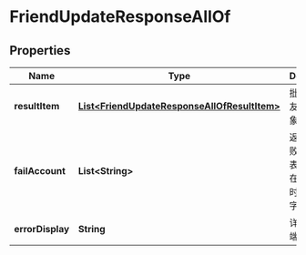 

# FriendUpdateResponseAllOf


## Properties

| Name | Type | Description | Notes |
|------------ | ------------- | ------------- | -------------|
|**resultItem** | [**List&lt;FriendUpdateResponseAllOfResultItem&gt;**](FriendUpdateResponseAllOfResultItem.md) | 批量更新好友的结果对象数组 |  [optional] |
|**failAccount** | **List&lt;String&gt;** | 返回处理失败的用户列表，仅当存在失败用户时才返回该字段 |  [optional] |
|**errorDisplay** | **String** | 详细的客户端展示信息 |  [optional] |



